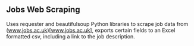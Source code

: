 ## Jobs Web Scraping

Uses requester and beautifulsoup Python libraries to scrape job data from (www.jobs.ac.uk)[www.jobs.ac.uk], exports certain fields to an Excel formatted csv, including a link to the job description.
